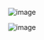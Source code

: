 ![image](https://github.com/user-attachments/assets/7b8c4db7-e201-41bf-80ff-7f1165b9d872)



![image](https://github.com/user-attachments/assets/88e8e460-1e4e-4bd6-9e99-c285bd0c3862)

